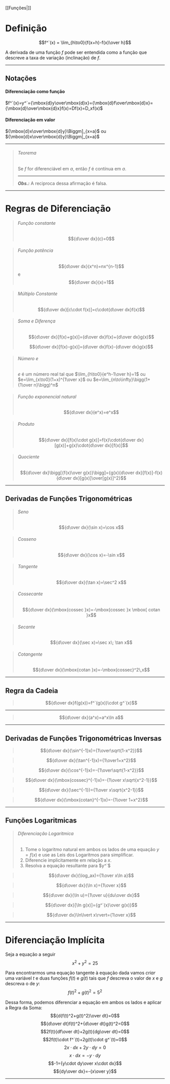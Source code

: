 [[Funções|]]
# Definição
$$f^`(x) = \lim_{h\to0}{f(x+h)-f(x)\over h}$$

A derivada de uma função $f$ pode ser entendida como a função que descreve a taxa de variação (inclinação) de $f$.

---
## Notações
#### Diferenciação como função
$f^`(x)=y^`={\mbox{d}y\over\mbox{d}x}={\mbox{d}f\over\mbox{d}x}={\mbox{d}\over\mbox{d}x}f(x)=Df(x)=D_xf(x)$

#### Diferenciação em valor
${\mbox{d}x\over\mbox{d}y}\Biggm]_{x=a}$ ou ${\mbox{d}x\over\mbox{d}y}\Biggm|_{x=a}$

---
>###### Teorema
>Se $f$ for diferenciável em $a$, então $f$ é contínua em $a$.
>
> ---
>***Obs.:*** A reciproca dessa afirmação é falsa.

---
# Regras de Diferenciação
>###### Função constante
>$${d\over dx}(c)=0$$

>###### Função potência
>$${d\over dx}(x^n)=nx^{n-1}$$ e $${d\over dx}(x)=1$$

>###### Múltiplo Constante
>$${d\over dx}[c\cdot f(x)]=c\cdot{d\over dx}f(x)$$

>###### Soma e Diferença
>$${d\over dx}[f(x)+g(x)]={d\over dx}f(x)+{d\over dx}g(x)$$
>
>$${d\over dx}[f(x)-g(x)]={d\over dx}f(x)-{d\over dx}g(x)$$

>###### Número $e$
>$e$ é um número real tal que $\lim_{h\to0}{e^h-1\over h}=1$ ou $e=\lim_{x\to0}(1+x)^{1\over x}$ ou $e=\lim_{n\to\infty}\bigg(1+{1\over n}\bigg)^n$

>###### Função exponencial natural
>$${d\over dx}(e^x)=e^x$$

>###### Produto
>$${d\over dx}[f(x)\cdot g(x)]=f(x)\cdot{d\over dx}[g(x)]+g(x)\cdot{d\over dx}[f(x)]$$

>###### Quociente
>$${d\over dx}\bigg[{f(x)\over g(x)}\bigg]={g(x){d\over dx}[f(x)]-f(x){d\over dx}[g(x)]\over[g(x)]^2}$$

---
## Derivadas de Funções Trigonométricas
>###### Seno
>$${d\over dx}(\sin x)=\cos x$$

>###### Cosseno
>$${d\over dx}(\cos x)=-\sin x$$

>###### Tangente
>$${d\over dx}(\tan x)=\sec^2 x$$

>###### Cossecante
>$${d\over dx}(\mbox{cossec }x)=-\mbox{cossec }x \mbox{ cotan }x$$

>###### Secante
>$${d\over dx}(\sec x)=\sec x\; \tan x$$

>###### Cotangente
>$${d\over dx}(\mbox{cotan }x)=-\mbox{cossec}^2\,x$$

---
## Regra da Cadeia
>$${d\over dx}f(g(x))=f^`(g(x))\cdot g^`(x)$$

---
>$${d\over dx}(a^x)=a^x\ln a$$

---
## Derivadas de Funções Trigonométricas Inversas
>$${d\over dx}(\sin^{-1}x)={1\over\sqrt{1-x^2}}$$

>$${d\over dx}(\tan^{-1}x)={1\over1+x^2}$$

>$${d\over dx}(\cos^{-1}x)=-{1\over\sqrt{1-x^2}}$$

>$${d\over dx}(\mbox{cossec}^{-1}x)=-{1\over x\sqrt{x^2-1}}$$

>$${d\over dx}(\sec^{-1})={1\over x\sqrt{x^2-1}}$$

>$${d\over dx}(\mbox{cotan}^{-1}x)=-{1\over 1+x^2}$$

---
## Funções Logaritmicas
>###### Diferenciação Logaritmica
>1. Tome o logaritmo natural em ambos os lados de uma equação $y=f(x)$ e use as Leis dos Logaritmos para simplificar.
>2. Diferencie implicitamente em relação a $x$.
>3. Resolva a equação resultante para $y^`$

>$${d\over dx}(\log_ax)={1\over x\ln a}$$

>$${d\over dx}(\ln x)={1\over x}$$

>$${d\over dx}(\ln u)={1\over u}{du\over dx}$$

>$${d\over dx}[\ln g(x)]={g^`(x)\over g(x)}$$

>$${d\over dx}\ln\lvert x\rvert={1\over x}$$

---
# Diferenciação Implícita
Seja a equação a seguir
$$x^2+y^2=25$$

Para encontrarmos uma equação tangente à equação dada vamos _criar_ uma variável $t$ e duas funções $f(t)$ e $g(t)$ tais que $f$ descreva o valor de $x$ e $g$ descreva o de $y$:
$$f(t)^2+g(t)^2=5^2$$

Dessa forma, podemos diferenciar a equação em ambos os lados e aplicar a Regra da Soma:
$${d(f(t)^2+g(t)^2)\over dt}=0$$
$${d\over dt}f(t)^2+{d\over dt}g(t)^2=0$$
$$2f(t){df\over dt}+2g(t){dg\over dt}=0$$
$$2f(t)\cdot f^`(t)+2g(t)\cdot g^`(t)=0$$
$$2x\cdot dx+2y\cdot dy=0$$
$$x\cdot dx=-y\cdot dy$$
$$-1={y\cdot dy\over x\cdot dx}$$
$${dy\over dx}=-{x\over y}$$

---